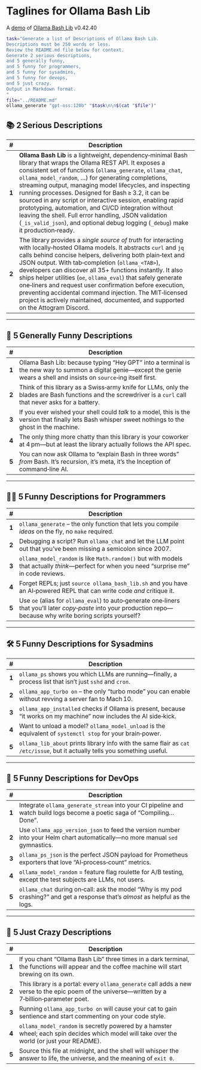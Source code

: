# Taglines for Ollama Bash Lib

A [demo](../README.md#demos) of [Ollama Bash Lib](https://github.com/attogram/ollama-bash-lib) v0.42.40


```bash
task="Generate a list of Descriptions of Ollama Bash Lib.
Descriptions must be 250 words or less.
Review the README.md file below for context.
Generate 2 serious descriptions,
and 5 generally funny,
and 5 funny for programmers,
and 5 funny for sysadmins,
and 5 funny for devops,
and 5 just crazy.
Output in Markdown format.
"
file="../README.md"
ollama_generate "gpt-oss:120b" "$task\n\n$(cat "$file")"
```
## 📚 2 Serious Descriptions  

| # | Description |
|---|-------------|
| **1** | **Ollama Bash Lib** is a lightweight, dependency‑minimal Bash library that wraps the Ollama REST API. It exposes a consistent set of functions (`ollama_generate`, `ollama_chat`, `ollama_model_random`, …) for generating completions, streaming output, managing model lifecycles, and inspecting running processes. Designed for Bash ≥ 3.2, it can be sourced in any script or interactive session, enabling rapid prototyping, automation, and CI/CD integration without leaving the shell. Full error handling, JSON validation (`_is_valid_json`), and optional debug logging (`_debug`) make it production‑ready. |
| **2** | The library provides a *single source of truth* for interacting with locally‑hosted Ollama models. It abstracts `curl` and `jq` calls behind concise helpers, delivering both plain‑text and JSON output. With tab‑completion (`ollama_<TAB>`), developers can discover all 35+ functions instantly. It also ships helper utilities (`oe`, `ollama_eval`) that safely generate one‑liners and request user confirmation before execution, preventing accidental command injection. The MIT‑licensed project is actively maintained, documented, and supported on the Attogram Discord. |

---

## 🤣 5 Generally Funny Descriptions  

| # | Description |
|---|-------------|
| **1** | Ollama Bash Lib: because typing “Hey GPT” into a terminal is the new way to summon a digital genie—except the genie wears a shell and insists on `source`‑ing itself first. |
| **2** | Think of this library as a Swiss‑army knife for LLMs, only the blades are Bash functions and the screwdriver is a `curl` call that never asks for a battery. |
| **3** | If you ever wished your shell could *talk* to a model, this is the version that finally lets Bash whisper sweet nothings to the ghost in the machine. |
| **4** | The only thing more chatty than this library is your coworker at 4 pm—but at least the library actually follows the API spec. |
| **5** | You can now ask Ollama to “explain Bash in three words” *from* Bash. It’s recursion, it’s meta, it’s the Inception of command‑line AI. |

---

## 👩‍💻 5 Funny Descriptions for Programmers  

| # | Description |
|---|-------------|
| **1** | `ollama_generate` – the only function that lets you compile *ideas* on the fly, no `make` required. |
| **2** | Debugging a script? Run `ollama_chat` and let the LLM point out that you’ve been missing a semicolon since 2007. |
| **3** | `ollama_model_random` is like `Math.random()` but with models that actually *think*—perfect for when you need “surprise me” in code reviews. |
| **4** | Forget REPLs; just `source ollama_bash_lib.sh` and you have an AI‑powered REPL that can write code *and* critique it. |
| **5** | Use `oe` (alias for `ollama_eval`) to auto‑generate one‑liners that you’ll later *copy‑paste* into your production repo—because why write boring scripts yourself? |

---

## 🛠️ 5 Funny Descriptions for Sysadmins  

| # | Description |
|---|-------------|
| **1** | `ollama_ps` shows you which LLMs are running—finally, a process list that isn’t just `sshd` and `cron`. |
| **2** | `ollama_app_turbo on` – the only “turbo mode” you can enable without revving a server fan to Mach 10. |
| **3** | `ollama_app_installed` checks if Ollama is present, because “it works on my machine” now includes the AI side‑kick. |
| **4** | Want to unload a model? `ollama_model_unload` is the equivalent of `systemctl stop` for your brain‑power. |
| **5** | `ollama_lib_about` prints library info with the same flair as `cat /etc/issue`, but it actually tells you something useful. |

---

## 🚀 5 Funny Descriptions for DevOps  

| # | Description |
|---|-------------|
| **1** | Integrate `ollama_generate_stream` into your CI pipeline and watch build logs become a poetic saga of “Compiling… Done”. |
| **2** | Use `ollama_app_version_json` to feed the version number into your Helm chart automatically—no more manual `sed` gymnastics. |
| **3** | `ollama_ps_json` is the perfect JSON payload for Prometheus exporters that love “AI‑process‑count” metrics. |
| **4** | `ollama_model_random` = feature flag roulette for A/B testing, except the test subjects are LLMs, not users. |
| **5** | `ollama_chat` during on‑call: ask the model “Why is my pod crashing?” and get a response that’s *almost* as helpful as the logs. |

---

## 🤪 5 Just Crazy Descriptions  

| # | Description |
|---|-------------|
| **1** | If you chant “Ollama Bash Lib” three times in a dark terminal, the functions will appear and the coffee machine will start brewing on its own. |
| **2** | This library is a portal: every `ollama_generate` call adds a new verse to the epic poem of the universe—written by a 7‑billion‑parameter poet. |
| **3** | Running `ollama_app_turbo on` will cause your cat to gain sentience and start commenting on your code style. |
| **4** | `ollama_model_random` is secretly powered by a hamster wheel; each spin decides which model will take over the world (or just your README). |
| **5** | Source this file at midnight, and the shell will whisper the answer to life, the universe, and the meaning of `exit 0`. |
